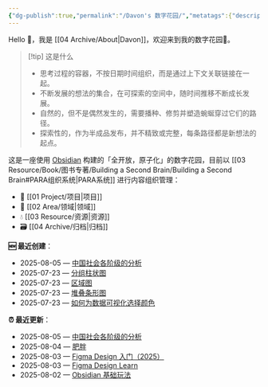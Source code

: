 ```yaml
---
{"dg-publish":true,"permalink":"/Davon's 数字花园/","metatags":{"description":"这里是 🏡Davon的数字花园，是个人不断发展的想法的集合，作为半成品的思考，在可探索的空间中，随时间推移不断播种、修剪、塑造","og:site_name":"DavonOs","og:title":"Davon 的数字花园","og:type":"article","og:url":"https://zuji.eu.org","og:image":"https://wp.technologyreview.com/wp-content/uploads/2020/08/digital-garden_web.jpg","og:image:width":"400","og:image:alt":"articlecover","og:locale":"zh_cn"},"tags":["gardenEntry"],"created":"2023-06-03 20:26","updated":"2025-08-01 18:53"}
---
```


Hello 👋，我是 [[04 Archive/About\|Davon]]，欢迎来到我的数字花园🌱。

>[!tip] 这是什么
>- 思考过程的容器，不按日期时间组织，而是通过上下文关联链接在一起。
>- 不断发展的想法的集合，在可探索的空间中，随时间推移不断成长发展。
>- 自然的，但不是偶然发生的，需要播种、修剪并塑造蜿蜒穿过它们的路径。
>- 探索性的，作为半成品发布，并不精致或完整，每条路径都是新想法的起点。

这是一座使用 [Obsidian](https://obsidian.md/) 构建的「全开放，原子化」的数字花园，目前以 [[03 Resource/Book/图书专著/Building a Second Brain/Building a Second Brain#PARA组织系统\|PARA系统]] 进行内容组织管理：
- 🎯 [[01 Project/项目\|项目]]
- 🔖 [[02 Area/领域\|领域]]
- 💧 [[03 Resource/资源\|资源]]
- 🗃️ [[04 Archive/归档\|归档]]


**🆕 最近创建**：
<div><ul class="dataview list-view-ul"><li><span>2025-08-05 — <a data-tooltip-position="top" aria-label="03 Resource/Book/图书专著/中国社会各阶级的分析.md" data-href="03 Resource/Book/图书专著/中国社会各阶级的分析.md" href="03 Resource/Book/图书专著/中国社会各阶级的分析.md" class="internal-link" target="_blank" rel="noopener nofollow">中国社会各阶级的分析</a></span></li><li><span>2025-07-23 — <a data-tooltip-position="top" aria-label="02 Area/数据分析/分组柱状图.md" data-href="02 Area/数据分析/分组柱状图.md" href="02 Area/数据分析/分组柱状图.md" class="internal-link" target="_blank" rel="noopener nofollow">分组柱状图</a></span></li><li><span>2025-07-23 — <a data-tooltip-position="top" aria-label="02 Area/数据分析/区域图.md" data-href="02 Area/数据分析/区域图.md" href="02 Area/数据分析/区域图.md" class="internal-link" target="_blank" rel="noopener nofollow">区域图</a></span></li><li><span>2025-07-23 — <a data-tooltip-position="top" aria-label="02 Area/数据分析/堆叠条形图.md" data-href="02 Area/数据分析/堆叠条形图.md" href="02 Area/数据分析/堆叠条形图.md" class="internal-link" target="_blank" rel="noopener nofollow">堆叠条形图</a></span></li><li><span>2025-07-23 — <a data-tooltip-position="top" aria-label="02 Area/数据分析/如何为数据可视化选择颜色.md" data-href="02 Area/数据分析/如何为数据可视化选择颜色.md" href="02 Area/数据分析/如何为数据可视化选择颜色.md" class="internal-link" target="_blank" rel="noopener nofollow">如何为数据可视化选择颜色</a></span></li></ul></div>

**⏰ 最近更新**：
<div><ul class="dataview list-view-ul"><li><span>2025-08-05 — <a data-tooltip-position="top" aria-label="03 Resource/Book/图书专著/中国社会各阶级的分析.md" data-href="03 Resource/Book/图书专著/中国社会各阶级的分析.md" href="03 Resource/Book/图书专著/中国社会各阶级的分析.md" class="internal-link" target="_blank" rel="noopener nofollow">中国社会各阶级的分析</a></span></li><li><span>2025-08-04 — <a data-tooltip-position="top" aria-label="02 Area/大健康/肥胖.md" data-href="02 Area/大健康/肥胖.md" href="02 Area/大健康/肥胖.md" class="internal-link" target="_blank" rel="noopener nofollow">肥胖</a></span></li><li><span>2025-08-03 — <a data-tooltip-position="top" aria-label="02 Area/设计/Figma Design for beginners/Figma Design 入门（2025）.md" data-href="02 Area/设计/Figma Design for beginners/Figma Design 入门（2025）.md" href="02 Area/设计/Figma Design for beginners/Figma Design 入门（2025）.md" class="internal-link" target="_blank" rel="noopener nofollow">Figma Design 入门（2025）</a></span></li><li><span>2025-08-03 — <a data-tooltip-position="top" aria-label="02 Area/设计/Figma Design Learn/Figma Design Learn.md" data-href="02 Area/设计/Figma Design Learn/Figma Design Learn.md" href="02 Area/设计/Figma Design Learn/Figma Design Learn.md" class="internal-link" target="_blank" rel="noopener nofollow">Figma Design Learn</a></span></li><li><span>2025-08-02 — <a data-tooltip-position="top" aria-label="02 Area/内容创作/Obsidian 基础玩法.md" data-href="02 Area/内容创作/Obsidian 基础玩法.md" href="02 Area/内容创作/Obsidian 基础玩法.md" class="internal-link" target="_blank" rel="noopener nofollow">Obsidian 基础玩法</a></span></li></ul></div>
